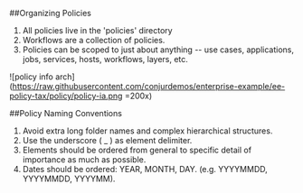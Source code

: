 ##Organizing Policies

1. All policies live in the 'policies' directory
2. Workflows are a collection of policies.
3. Policies can be scoped to just about anything -- use cases, applications, jobs, services, hosts, workflows, layers, etc.

![policy info arch](https://raw.githubusercontent.com/conjurdemos/enterprise-example/ee-policy-tax/policy/policy-ia.png =200x)

##Policy Naming Conventions

1. Avoid extra long folder names and complex hierarchical structures.
2. Use the underscore ( _ ) as element delimiter.
3. Elements should be ordered from general to specific detail of importance as much as possible.
4. Dates should be ordered: YEAR, MONTH, DAY. (e.g. YYYYMMDD, YYYYMMDD, YYYYMM). 

